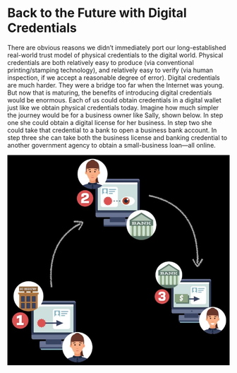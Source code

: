 # Back to the Future with Digital Credentials

There are obvious reasons we didn’t immediately port our long-established real-world
trust model of physical credentials to the digital world. Physical credentials are both
relatively easy to produce (via conventional printing/stamping technology), and relatively
easy to verify (via human inspection, if we accept a reasonable degree of error). Digital
credentials are much harder. They were a bridge too far when the Internet was young.  
But now that is maturing, the benefits of introducing digital credentials would be
enormous. Each of us could obtain credentials in a digital wallet just like we obtain
physical credentials today. Imagine how much simpler the journey would be for a
business owner like Sally, shown below. In step one she could obtain a digital license
for her business. In step two she could take that credential to a bank to open a business
bank account. In step three she can take both the business license and banking
credential to another government agency to obtain a small-business loan—all online.

![back_to_the_future](../images/back_to_the_future.png)